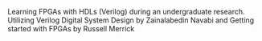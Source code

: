 Learning FPGAs with HDLs (Verilog) during an undergraduate research.
Utilizing Verilog Digital System Design by Zainalabedin Navabi and Getting started with FPGAs by Russell Merrick

